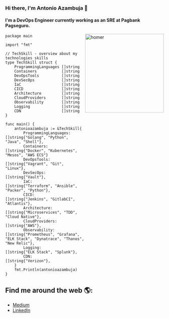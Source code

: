 ### Hi there, I'm Antonio Azambuja 👋

#### I'm a DevOps Engineer currently working as an SRE at Pagbank Pagseguro.

<img align="right" src="https://github.githubassets.com/images/modules/about/diversity/blacktocat.png" alt="homer" width="250"/>

```golang
package main

import "fmt"

// TechSkill - overview about my technologies skills
type TechSkill struct {
	ProgrammingLanguages []string
	Containers           []string
	DevOpsTools          []string
	DevSecOps            []string
	IaC                  []string
	CICD                 []string
	Architecture         []string
	CloudProviders       []string
	Observability        []string
	Logging              []string
	CDN                  []string
}

func main() {
	antonioazambuja := &TechSkill{
		ProgrammingLanguages: []string{"Golang", "Python", "Java", "Shell"},
		Containers:           []string{"Docker", "Kubernetes", "Mesos", "AWS ECS"}
		DevOpsTools:          []string{"Vagrant", "Git", "Linux"},
		DevSecOps:            []string{"Vault"},
		IaC:                  []string{"Terraform", "Ansible", "Packer", "Python"},
		CICD:                 []string{"Jenkins", "GitlabCI", "Atlantis"},
		Architecture:         []string{"Microservices", "TDD", "Cloud Native"},
		CloudProviders:       []string{"AWS"},
		Observability:        []string{"Prometheus", "Grafana", "ELK Stack", "Dynatrace", "Thanos", "New Relic"},
		Logging:              []string{"ELK Stack", "Splunk"},
		CDN:                  []string{"Verizon"},
	}
	fmt.Println(antonioazambuja)
}

```

## Find me around the web 🌎:
- [Medium](https://antonio-azambuja.medium.com)
- [LinkedIn](https://www.linkedin.com/in/antonio-azambuja-64887a160/)
